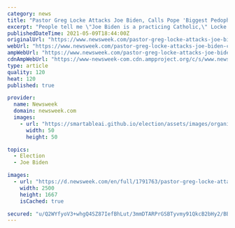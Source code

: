 ```yaml
---
category: news
title: "Pastor Greg Locke Attacks Joe Biden, Calls Pope 'Biggest Pedophile on the Planet'"
excerpt: "People tell me \"Joe Biden is a practicing Catholic,\" Locke said. \"So is the pope but he's the biggest pedophile on the planet.\""
publishedDateTime: 2021-05-09T18:44:00Z
originalUrl: "https://www.newsweek.com/pastor-greg-locke-attacks-joe-biden-calls-pope-biggest-pedophile-planet-1589908"
webUrl: "https://www.newsweek.com/pastor-greg-locke-attacks-joe-biden-calls-pope-biggest-pedophile-planet-1589908"
ampWebUrl: "https://www.newsweek.com/pastor-greg-locke-attacks-joe-biden-calls-pope-biggest-pedophile-planet-1589908?amp=1"
cdnAmpWebUrl: "https://www-newsweek-com.cdn.ampproject.org/c/s/www.newsweek.com/pastor-greg-locke-attacks-joe-biden-calls-pope-biggest-pedophile-planet-1589908?amp=1"
type: article
quality: 120
heat: 120
published: true

provider:
  name: Newsweek
  domain: newsweek.com
  images:
    - url: "https://smartableai.github.io/election/assets/images/organizations/newsweek.com-50x50.jpg"
      width: 50
      height: 50

topics:
  - Election
  - Joe Biden

images:
  - url: "https://d.newsweek.com/en/full/1791763/pastor-greg-locke-attacks-biden.jpg"
    width: 2500
    height: 1667
    isCached: true

secured: "u/Q2WYfyoV3+whgQ4SZ87IefBhLut/3mmDTARPrGSBTyvmy91QkcB2bHy2/BB2hC8WwKKFG7R8Y4LTOsTXiJzTKvuNKO7GNuCRbOLKx69Ga1QcQcGT+vjT3HsaiR0WCcMZjcmUQU4+B3D0GnFk+CPNCutulnlFYs0EvqWO2+VomJleurce+t8+6VNCLSVugc2Z4uRb/w+IFVn6D2TnXC25+4sbBKt2FeN+Lk8vRp+GnJ9RdVkJ70kKMm++j32aFX5wXBj5M73xMM5UFXozT90ECdSHmGfwFm5TBsLl3GTb46eD6fAl4vUcnWvdio9xmYPwYvtnZOQouGuDIFIDBswKH6WhuJ7VkvrGqezP/Xeas=;u2kl/yAJHS6EoC9fYfLfNg=="
---
```


